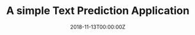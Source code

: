 ---
title: A simple Text Prediction Application
date: "2018-11-13T00:00:00Z"
mytype: software
summary: A simple text prediction application built for Data Science Specialization in Coursera.
links:
  - type: code
    url: "https://github.com/subroy13/datasciencecoursera/tree/gh-pages/CapstoneProject"
  - type: webapp
    url: "https://subroy13.shinyapps.io/TextPredictionSystem/"
---